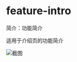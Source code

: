 # feature-intro

简介：功能简介

适用于介绍页的功能简介

![截图](https://unpkg.com/@icedesign/feature-intro-block/screenshot.png)
